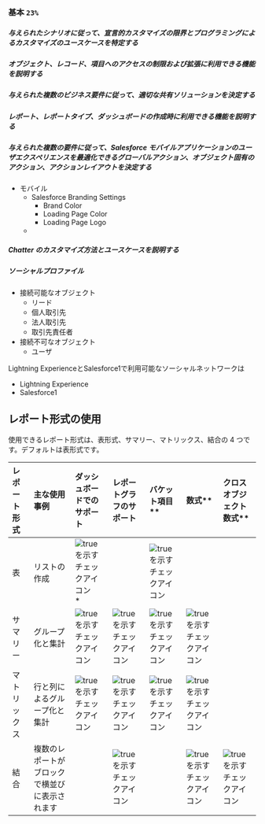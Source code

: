 ### 基本 `23%`

##### 与えられたシナリオに従って、宣言的カスタマイズの限界とプログラミングによるカスタマイズのユースケースを特定する

##### オブジェクト、レコード、項目へのアクセスの制限および拡張に利用できる機能を説明する

##### 与えられた複数のビジネス要件に従って、適切な共有ソリューションを決定する

##### レポート、レポートタイプ、ダッシュボードの作成時に利用できる機能を説明する

##### 与えられた複数の要件に従って、Salesforce モバイルアプリケーションのユーザエクスペリエンスを最適化できるグローバルアクション、オブジェクト固有のアクション、アクションレイアウトを決定する

- モバイル
  - Salesforce Branding Settings
    - Brand Color
    - Loading Page Color
    - Loading Page Logo
  - 

##### Chatter のカスタマイズ方法とユースケースを説明する

##### ソーシャルプロファイル

- 接続可能なオブジェクト
  - リード
  - 個人取引先
  - 法人取引先
  - 取引先責任者
- 接続不可なオブジェクト
  - ユーザ


Lightning ExperienceとSalesforce1で利用可能なソーシャルネットワークは
-  Lightning Experience
- Salesforce1

## レポート形式の使用

使用できるレポート形式は、表形式、サマリー、マトリックス、結合の 4 つです。デフォルトは表形式です。

| レポート形式 | 主な使用事例                                   | ダッシュボードでのサポート                                   | レポートグラフのサポート                                     | バケット項目**                                               | 数式**                                                       | クロスオブジェクト数式**                                     |
| :----------- | :--------------------------------------------- | :----------------------------------------------------------- | :----------------------------------------------------------- | :----------------------------------------------------------- | :----------------------------------------------------------- | :----------------------------------------------------------- |
| 表           | リストの作成                                   | ![true を示すチェックアイコン](https://res.cloudinary.com/hy4kyit2a/f_auto,fl_lossy,q_70/learn/modules/reports_dashboards/reports_dashboards_report_types/images/ja-JP/6ea35b661314ca35a19e86a415c87d82_checkmark-02-19.png)* |                                                              | ![true を示すチェックアイコン](https://res.cloudinary.com/hy4kyit2a/f_auto,fl_lossy,q_70/learn/modules/reports_dashboards/reports_dashboards_report_types/images/ja-JP/6ea35b661314ca35a19e86a415c87d82_checkmark-02-17.png) |                                                              |                                                              |
| サマリー     | グループ化と集計                               | ![true を示すチェックアイコン](https://res.cloudinary.com/hy4kyit2a/f_auto,fl_lossy,q_70/learn/modules/reports_dashboards/reports_dashboards_report_types/images/ja-JP/6ea35b661314ca35a19e86a415c87d82_checkmark-02-17.png) | ![true を示すチェックアイコン](https://res.cloudinary.com/hy4kyit2a/f_auto,fl_lossy,q_70/learn/modules/reports_dashboards/reports_dashboards_report_types/images/ja-JP/6ea35b661314ca35a19e86a415c87d82_checkmark-02-17.png) | ![true を示すチェックアイコン](https://res.cloudinary.com/hy4kyit2a/f_auto,fl_lossy,q_70/learn/modules/reports_dashboards/reports_dashboards_report_types/images/ja-JP/6ea35b661314ca35a19e86a415c87d82_checkmark-02-17.png) | ![true を示すチェックアイコン](https://res.cloudinary.com/hy4kyit2a/f_auto,fl_lossy,q_70/learn/modules/reports_dashboards/reports_dashboards_report_types/images/ja-JP/6ea35b661314ca35a19e86a415c87d82_checkmark-02-17.png) |                                                              |
| マトリックス | 行と列によるグループ化と集計                   | ![true を示すチェックアイコン](https://res.cloudinary.com/hy4kyit2a/f_auto,fl_lossy,q_70/learn/modules/reports_dashboards/reports_dashboards_report_types/images/ja-JP/6ea35b661314ca35a19e86a415c87d82_checkmark-02-17.png) | ![true を示すチェックアイコン](https://res.cloudinary.com/hy4kyit2a/f_auto,fl_lossy,q_70/learn/modules/reports_dashboards/reports_dashboards_report_types/images/ja-JP/6ea35b661314ca35a19e86a415c87d82_checkmark-02-17.png) | ![true を示すチェックアイコン](https://res.cloudinary.com/hy4kyit2a/f_auto,fl_lossy,q_70/learn/modules/reports_dashboards/reports_dashboards_report_types/images/ja-JP/6ea35b661314ca35a19e86a415c87d82_checkmark-02-17.png) | ![true を示すチェックアイコン](https://res.cloudinary.com/hy4kyit2a/f_auto,fl_lossy,q_70/learn/modules/reports_dashboards/reports_dashboards_report_types/images/ja-JP/6ea35b661314ca35a19e86a415c87d82_checkmark-02-17.png) |                                                              |
| 結合         | 複数のレポートがブロックで横並びに表示されます |                                                              | ![true を示すチェックアイコン](https://res.cloudinary.com/hy4kyit2a/f_auto,fl_lossy,q_70/learn/modules/reports_dashboards/reports_dashboards_report_types/images/ja-JP/6ea35b661314ca35a19e86a415c87d82_checkmark-02-17.png) |                                                              | ![true を示すチェックアイコン](https://res.cloudinary.com/hy4kyit2a/f_auto,fl_lossy,q_70/learn/modules/reports_dashboards/reports_dashboards_report_types/images/ja-JP/6ea35b661314ca35a19e86a415c87d82_checkmark-02-17.png) | ![true を示すチェックアイコン](https://res.cloudinary.com/hy4kyit2a/f_auto,fl_lossy,q_70/learn/modules/reports_dashboards/reports_dashboards_report_types/images/ja-JP/6ea35b661314ca35a19e86a415c87d82_checkmark-02-17.png) |
